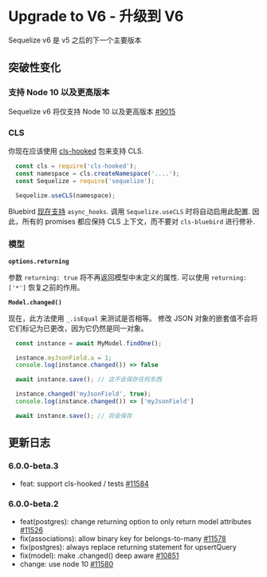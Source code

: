# Upgrade to V6 - 升级到 V6

Sequelize v6 是 v5 之后的下一个主要版本

## 突破性变化

### 支持 Node 10 以及更高版本

Sequelize v6 将仅支持 Node 10 以及更高版本 [#9015](https://github.com/sequelize/sequelize/issues/9015)

### CLS

你现在应该使用 [cls-hooked](https://github.com/Jeff-Lewis/cls-hooked) 包来支持 CLS.

```js
  const cls = require('cls-hooked');
  const namespace = cls.createNamespace('....');
  const Sequelize = require('sequelize');

  Sequelize.useCLS(namespace);
```

Bluebird [现在支持](https://github.com/petkaantonov/bluebird/issues/1403) `async_hooks`. 调用 `Sequelize.useCLS` 时将自动启用此配置. 因此，所有的 promises 都应保持 CLS 上下文，而不要对 `cls-bluebird` 进行修补.

### 模型

**`options.returning`**

参数 `returning: true` 将不再返回模型中未定义的属性. 可以使用 `returning: ['*']` 恢复之前的作用。

**`Model.changed()`**

现在，此方法使用 `_.isEqual` 来测试是否相等。 修改 JSON 对象的嵌套值不会将它们标记为已更改，因为它仍然是同一对象。

```js
  const instance = await MyModel.findOne();

  instance.myJsonField.a = 1;
  console.log(instance.changed()) => false

  await instance.save(); // 这不会保存任何东西

  instance.changed('myJsonField', true);
  console.log(instance.changed()) => ['myJsonField']

  await instance.save(); // 将会保存
```

## 更新日志

### 6.0.0-beta.3

- feat: support cls-hooked / tests [#11584](https://github.com/sequelize/sequelize/pull/11584)

### 6.0.0-beta.2

- feat(postgres): change returning option to only return model attributes [#11526](https://github.com/sequelize/sequelize/pull/11526)
- fix(associations): allow binary key for belongs-to-many [#11578](https://github.com/sequelize/sequelize/pull/11578)
- fix(postgres): always replace returning statement for upsertQuery
- fix(model): make .changed() deep aware [#10851](https://github.com/sequelize/sequelize/pull/10851)
- change: use node 10 [#11580](https://github.com/sequelize/sequelize/pull/11580)
